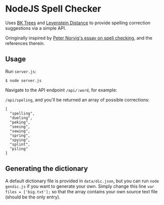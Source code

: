 # NodeJS Spell Checker

Uses [BK Trees](https://en.wikipedia.org/wiki/BK-tree) and [Levenstein Distance](https://en.wikipedia.org/wiki/Levenshtein_distance) to provide spelling correction suggestions via a simple API.

Oringinally inspired by [Peter Norvig's essay on spell checking](http://norvig.com/spell-correct.html), and the references therein.

## Usage

Run ```server.js```:

```
$ node server.js
```

Navigate to the API endpoint ```/api/:word```, for example:

```/api/speling```, and you'll be returned an array of possible corrections:

```
[
  "spelling",
  "dueling",
  "peking",
  "seeing",
  "sewing",
  "spring",
  "spying",
  "splint",
  "piling"
]
```


## Generating the dictionary

A default dictionary file is provided in ```data/dic.json```, but you can run ```node gendic.js``` if you want to generate your own. Simply change this line ```var files = ['big.txt'];``` so that the array contains your own source text file (should be the only entry).